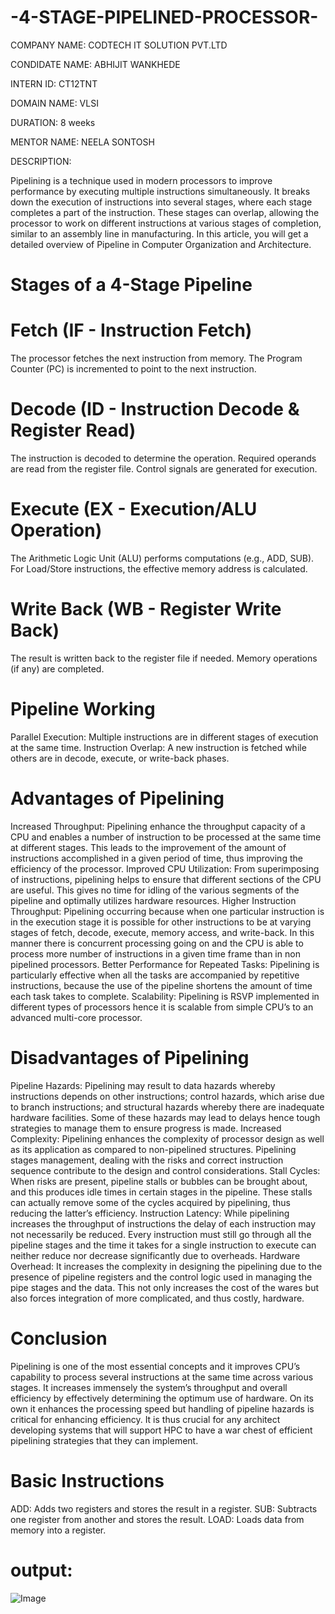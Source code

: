 # -4-STAGE-PIPELINED-PROCESSOR-

COMPANY NAME: CODTECH IT SOLUTION PVT.LTD

CONDIDATE NAME: ABHIJIT WANKHEDE

INTERN ID: CT12TNT

DOMAIN NAME: VLSI

DURATION: 8 weeks

MENTOR NAME: NEELA SONTOSH

DESCRIPTION:

Pipelining is a technique used in modern processors to improve performance by executing multiple instructions simultaneously. It breaks down the execution of instructions into several stages, where each stage completes a part of the instruction. These stages can overlap, allowing the processor to work on different instructions at various stages of completion, similar to an assembly line in manufacturing.
In this article, you will get a detailed overview of Pipeline in Computer Organization and Architecture.

# Stages of a 4-Stage Pipeline
# Fetch (IF - Instruction Fetch)
The processor fetches the next instruction from memory.
The Program Counter (PC) is incremented to point to the next instruction.

# Decode (ID - Instruction Decode & Register Read)
The instruction is decoded to determine the operation.
Required operands are read from the register file.
Control signals are generated for execution.

# Execute (EX - Execution/ALU Operation)
The Arithmetic Logic Unit (ALU) performs computations (e.g., ADD, SUB).
For Load/Store instructions, the effective memory address is calculated.

# Write Back (WB - Register Write Back)
The result is written back to the register file if needed.
Memory operations (if any) are completed.

# Pipeline Working
Parallel Execution: Multiple instructions are in different stages of execution at the same time.
Instruction Overlap: A new instruction is fetched while others are in decode, execute, or write-back phases.

# Advantages of Pipelining
Increased Throughput: Pipelining enhance the throughput capacity of a CPU and enables a number of instruction to be processed at the same time at different stages. This leads to the improvement of the amount of instructions accomplished in a given period of time, thus improving the efficiency of the processor.
Improved CPU Utilization: From superimposing of instructions, pipelining helps to ensure that different sections of the CPU are useful. This gives no time for idling of the various segments of the pipeline and optimally utilizes hardware resources.
Higher Instruction Throughput: Pipelining occurring because when one particular instruction is in the execution stage it is possible for other instructions to be at varying stages of fetch, decode, execute, memory access, and write-back. In this manner there is concurrent processing going on and the CPU is able to process more number of instructions in a given time frame than in non pipelined processors.
Better Performance for Repeated Tasks: Pipelining is particularly effective when all the tasks are accompanied by repetitive instructions, because the use of the pipeline shortens the amount of time each task takes to complete.
Scalability: Pipelining is RSVP implemented in different types of processors hence it is scalable from simple CPU’s to an advanced multi-core processor.

# Disadvantages of Pipelining
Pipeline Hazards: Pipelining may result to data hazards whereby instructions depends on other instructions; control hazards, which arise due to branch instructions; and structural hazards whereby there are inadequate hardware facilities. Some of these hazards may lead to delays hence tough strategies to manage them to ensure progress is made.
Increased Complexity: Pipelining enhances the complexity of processor design as well as its application as compared to non-pipelined structures. Pipelining stages management, dealing with the risks and correct instruction sequence contribute to the design and control considerations.
Stall Cycles: When risks are present, pipeline stalls or bubbles can be brought about, and this produces idle times in certain stages in the pipeline. These stalls can actually remove some of the cycles acquired by pipelining, thus reducing the latter’s efficiency.
Instruction Latency: While pipelining increases the throughput of instructions the delay of each instruction may not necessarily be reduced. Every instruction must still go through all the pipeline stages and the time it takes for a single instruction to execute can neither reduce nor decrease significantly due to overheads.
Hardware Overhead: It increases the complexity in designing the pipelining due to the presence of pipeline registers and the control logic used in managing the pipe stages and the data. This not only increases the cost of the wares but also forces integration of more complicated, and thus costly, hardware.

# Conclusion
Pipelining is one of the most essential concepts and it improves CPU’s capability to process several instructions at the same time across various stages. It increases immensely the system’s throughput and overall efficiency by effectively determining the optimum use of hardware. On its own it enhances the processing speed but handling of pipeline hazards is critical for enhancing efficiency. It is thus crucial for any architect developing systems that will support HPC to have a war chest of efficient pipelining strategies that they can implement.

# Basic Instructions
ADD: Adds two registers and stores the result in a register.
SUB: Subtracts one register from another and stores the result.
LOAD: Loads data from memory into a register.

# output:

![Image](https://github.com/user-attachments/assets/a681d125-4cb6-4126-a5a5-b6d4c815a090)
